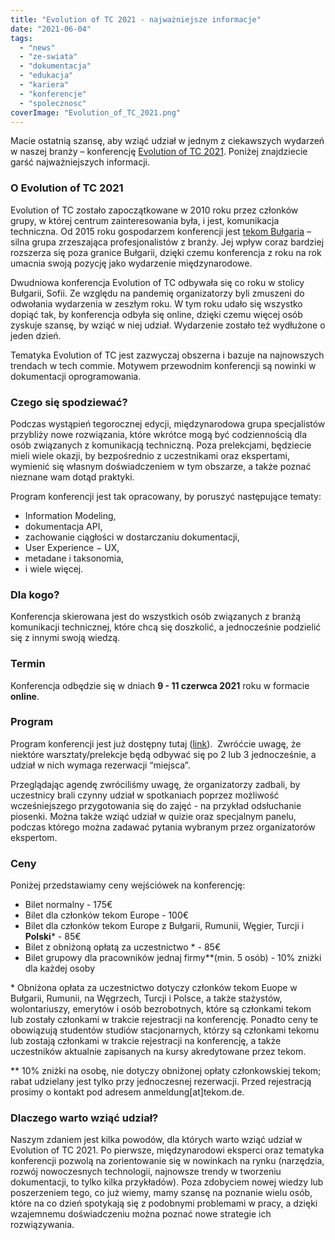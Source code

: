 ```yaml
---
title: "Evolution of TC 2021 - najważniejsze informacje"
date: "2021-06-04"
tags:
  - "news"
  - "ze-swiata"
  - "dokumentacja"
  - "edukacja"
  - "kariera"
  - "konferencje"
  - "spolecznosc"
coverImage: "Evolution_of_TC_2021.png"
---
```


Macie ostatnią szansę, aby wziąć udział w jednym z ciekawszych wydarzeń w naszej
branży – konferencję [Evolution of TC 2021](https://evolution-of-tc.com/).
Poniżej znajdziecie garść najważniejszych informacji.

### **O Evolution of TC 2021**

Evolution of TC zostało zapoczątkowane w 2010 roku przez członków grupy, w
której centrum zainteresowania była, i jest, komunikacja techniczna. Od 2015
roku gospodarzem konferencji jest
[tekom Bułgaria](http://www.technical-communication.org/bg/technical-communication-bulgaria.html)
– silna grupa zrzeszająca profesjonalistów z branży. Jej wpływ coraz bardziej
rozszerza się poza granice Bułgarii, dzięki czemu konferencja z roku na rok
umacnia swoją pozycję jako wydarzenie międzynarodowe.

Dwudniowa konferencja Evolution of TC odbywała się co roku w stolicy Bułgarii,
Sofii. Ze względu na pandemię organizatorzy byli zmuszeni do odwołania
wydarzenia w zeszłym roku. W tym roku udało się wszystko dopiąć tak, by
konferencja odbyła się online, dzięki czemu więcej osób zyskuje szansę, by wziąć
w niej udział. Wydarzenie zostało też wydłużone o jeden dzień.

Tematyka Evolution of TC jest zazwyczaj obszerna i bazuje na najnowszych
trendach w tech commie. Motywem przewodnim konferencji są nowinki w dokumentacji
oprogramowania.

### **Czego się spodziewać?**

Podczas wystąpień tegorocznej edycji, międzynarodowa grupa specjalistów
przybliży nowe rozwiązania, które wkrótce mogą być codziennością dla osób
związanych z komunikacją techniczną. Poza prelekcjami, będziecie mieli wiele
okazji, by bezpośrednio z uczestnikami oraz ekspertami, wymienić się własnym
doświadczeniem w tym obszarze, a także poznać nieznane wam dotąd praktyki.

Program konferencji jest tak opracowany, by poruszyć następujące tematy:

- Information Modeling,
- dokumentacja API,
- zachowanie ciągłości w dostarczaniu dokumentacji,
- User Experience − UX,
- metadane i taksonomia,
- i wiele więcej.

### **Dla kogo?**

Konferencja skierowana jest do wszystkich osób związanych z branżą komunikacji
technicznej, które chcą się doszkolić, a jednocześnie podzielić się z innymi
swoją wiedzą.

### **Termin**

Konferencja odbędzie się w dniach **9 - 11 czerwca 2021** roku w formacie
**online**.

### **Program**

Program konferencji jest już dostępny tutaj
([link](https://evolution-of-tc.com/program/day?cHash=a6761b29fc13307a782c84d35704ccb6)). 
Zwróćcie uwagę, że niektóre warsztaty/prelekcje będą odbywać się po 2 lub 3
jednocześnie, a udział w nich wymaga rezerwacji “miejsca”.

Przeglądając agendę zwróciliśmy uwagę, że organizatorzy zadbali, by uczestnicy
brali czynny udział w spotkaniach poprzez możliwość wcześniejszego przygotowania
się do zajęć - na przykład odsłuchanie piosenki. Można także wziąć udział w
quizie oraz specjalnym panelu, podczas którego można zadawać pytania wybranym
przez organizatorów ekspertom.

### **Ceny**

Poniżej przedstawiamy ceny wejściówek na konferencję:

- Bilet normalny - 175€
- Bilet dla członków tekom Europe - 100€
- Bilet dla członków tekom Europe z Bułgarii, Rumunii, Węgier, Turcji i
  **Polski**\* - 85€
- Bilet z obniżoną opłatą za uczestnictwo \* - 85€
- Bilet grupowy dla pracowników jednaj firmy\*\*(min. 5 osób) - 10% zniżki dla
  każdej osoby

\* Obniżona opłata za uczestnictwo dotyczy członków tekom Euope w Bułgarii,
Rumunii, na Węgrzech, Turcji i Polsce, a także stażystów, wolontariuszy,
emerytów i osób bezrobotnych, które są członkami tekom lub zostały członkami w
trakcie rejestracji na konferencję. Ponadto ceny te obowiązują studentów studiów
stacjonarnych, którzy są członkami tekomu lub zostają członkami w trakcie
rejestracji na konferencję, a także uczestników aktualnie zapisanych na kursy
akredytowane przez tekom.

\*\* 10% zniżki na osobę, nie dotyczy obniżonej opłaty członkowskiej tekom;
rabat udzielany jest tylko przy jednoczesnej rezerwacji. Przed rejestracją
prosimy o kontakt pod adresem anmeldung\[at\]tekom.de.

### **Dlaczego warto wziąć udział?**

Naszym zdaniem jest kilka powodów, dla których warto wziąć udział w Evolution of
TC 2021. Po pierwsze, międzynarodowi eksperci oraz tematyka konferencji pozwolą
na zorientowanie się w nowinkach na rynku (narzędzia, rozwój nowoczesnych
technologii, najnowsze trendy w tworzeniu dokumentacji, to tylko kilka
przykładów). Poza zdobyciem nowej wiedzy lub poszerzeniem tego, co już wiemy,
mamy szansę na poznanie wielu osób, które na co dzień spotykają się z podobnymi
problemami w pracy, a dzięki wzajemnemu doświadczeniu można poznać nowe
strategie ich rozwiązywania.
